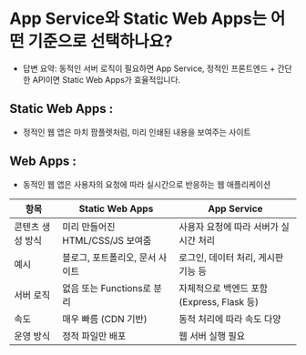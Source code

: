 # App Service와 Static Web Apps는 어떤 기준으로 선택하나요?
- 답변 요약: 동적인 서버 로직이 필요하면 App Service, 정적인 프론트엔드 + 간단한 API이면 Static Web Apps가 효율적입니다.

## Static Web Apps :
- 정적인 웹 앱은 마치 팜플렛처럼, 미리 인쇄된 내용을 보여주는 사이트

## Web Apps :
- 동적인 웹 앱은 사용자의 요청에 따라 실시간으로 반응하는 웹 애플리케이션


|항목	|Static Web Apps	|App Service|
|---|-----------------|-----------|
|콘텐츠 생성 방식|	미리 만들어진 HTML/CSS/JS 보여줌|	사용자 요청에 따라 서버가 실시간 처리|
|예시	|블로그, 포트폴리오, 문서 사이트	|로그인, 데이터 처리, 게시판 기능 등|
|서버 로직	|없음 또는 Functions로 분리|	자체적으로 백엔드 포함 (Express, Flask 등)|
|속도|	매우 빠름 (CDN 기반)|	동적 처리에 따라 속도 다양|
|운영 방식|	정적 파일만 배포	|웹 서버 실행 필요|